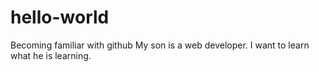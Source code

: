 # hello-world
Becoming familiar with github
My son is a web developer.  I want to learn what he is learning.
